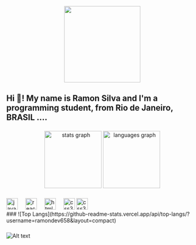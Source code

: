 
<br clear="both">

<div align="center">
  <img height="200" src="https://user-images.githubusercontent.com/74038190/212746035-d5c61762-973c-44c0-aec7-887f3b7690e3.gif"  />
</div>

###

<h2 align="left">Hi 👋! My name is Ramon Silva and I'm a  programming student, from Rio de Janeiro, BRASIL ....</h2>

###

<div align="center">
  <img src="https://github-readme-stats.vercel.app/api?username=RamonDev658&hide_title=false&hide_rank=false&show_icons=true&include_all_commits=true&count_private=true&disable_animations=false&theme=dracula&locale=en&hide_border=false" height="150" alt="stats graph"  />
  <img src="https://github-readme-stats.vercel.app/api/top-langs?username=RamonDev658&locale=en&hide_title=false&layout=compact&card_width=320&langs_count=5&theme=dracula&hide_border=false" height="150" alt="languages graph"  />
</div>

###

<div align="left">
  <img src="https://cdn.jsdelivr.net/gh/devicons/devicon/icons/javascript/javascript-original.svg" height="30" alt="javascript logo"  />
  <img width="12" />
  <img src="https://cdn.jsdelivr.net/gh/devicons/devicon/icons/react/react-original.svg" height="30" alt="react logo"  />
  <img width="12" />
  <img src="https://cdn.jsdelivr.net/gh/devicons/devicon/icons/html5/html5-original.svg" height="30" alt="html5 logo"  />
  <img width="12" />
  <img src="https://cdn.jsdelivr.net/gh/devicons/devicon/icons/css3/css3-original.svg" height="30" alt="css3 logo"  />
  
  <img src="https://cdn.jsdelivr.net/gh/devicons/devicon/icons/python/python-original.svg" height="30" alt="css3 logo"  />
</div>
###
![Top Langs](https://github-readme-stats.vercel.app/api/top-langs/?username=ramondev658&layout=compact)

###
![Alt text](https://spotify-recently-played-readme.vercel.app/api?user=2jvp352ya2uablntdqrqp1pir&unique={true|1|on|yes})
